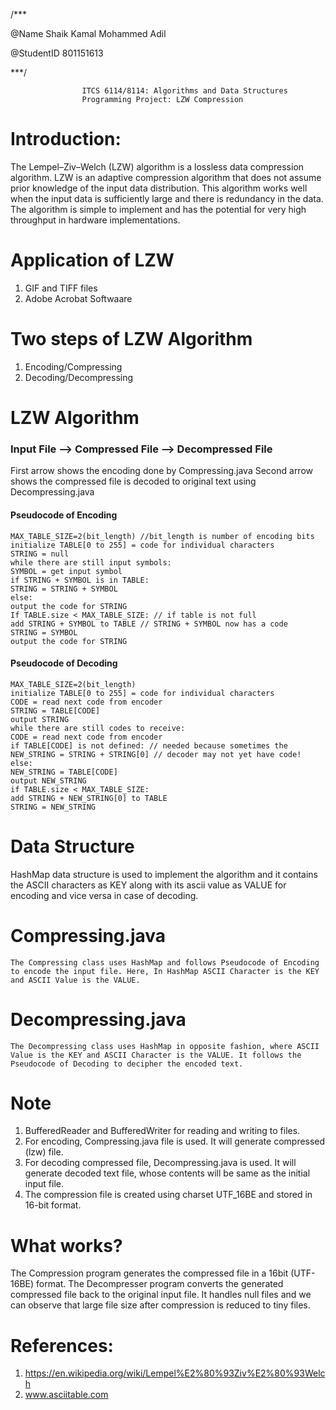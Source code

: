 /***

@Name Shaik Kamal Mohammed Adil	

@StudentID 801151613

***/

					ITCS 6114/8114: Algorithms and Data Structures
					Programming Project: LZW Compression

# Introduction:

The Lempel–Ziv–Welch (LZW) algorithm is a lossless data compression algorithm. LZW is an adaptive compression algorithm that does not assume prior knowledge of the input data distribution. This algorithm works well when the input data is sufficiently large and there is redundancy in the data. The algorithm is simple to implement and has the potential for very high throughput in hardware implementations.

# Application of LZW

1. GIF and TIFF files
2. Adobe Acrobat Softwaare

# Two steps of LZW Algorithm
1. Encoding/Compressing
2. Decoding/Decompressing

# LZW Algorithm
### Input File --> Compressed File --> Decompressed File
First arrow shows the encoding done by Compressing.java
Second arrow shows the compressed file is decoded to original text using Decompressing.java


#### Pseudocode of Encoding

~~~
MAX_TABLE_SIZE=2(bit_length) //bit_length is number of encoding bits
initialize TABLE[0 to 255] = code for individual characters
STRING = null
while there are still input symbols:
SYMBOL = get input symbol
if STRING + SYMBOL is in TABLE:
STRING = STRING + SYMBOL
else:
output the code for STRING
If TABLE.size < MAX_TABLE_SIZE: // if table is not full
add STRING + SYMBOL to TABLE // STRING + SYMBOL now has a code
STRING = SYMBOL
output the code for STRING
~~~

#### Pseudocode of Decoding

~~~
MAX_TABLE_SIZE=2(bit_length)
initialize TABLE[0 to 255] = code for individual characters
CODE = read next code from encoder
STRING = TABLE[CODE]
output STRING
while there are still codes to receive:
CODE = read next code from encoder
if TABLE[CODE] is not defined: // needed because sometimes the
NEW_STRING = STRING + STRING[0] // decoder may not yet have code!
else:
NEW_STRING = TABLE[CODE]
output NEW_STRING
if TABLE.size < MAX_TABLE_SIZE:
add STRING + NEW_STRING[0] to TABLE
STRING = NEW_STRING
~~~


# Data Structure
HashMap data structure is used to implement the algorithm and it contains the ASCII characters as KEY along with its ascii value as VALUE for encoding and vice versa in case of decoding.

# Compressing.java
~~~
The Compressing class uses HashMap and follows Pseudocode of Encoding to encode the input file. Here, In HashMap ASCII Character is the KEY and ASCII Value is the VALUE.
~~~
# Decompressing.java
~~~
The Decompressing class uses HashMap in opposite fashion, where ASCII Value is the KEY and ASCII Character is the VALUE. It follows the Pseudocode of Decoding to decipher the encoded text.
~~~

# Note
1. BufferedReader and BufferedWriter for reading and writing to files.
2. For encoding, Compressing.java file is used. It will generate compressed (lzw) file.
3. For decoding compressed file, Decompressing.java is used. It will generate decoded text file, whose contents will be same as the initial input file.
4. The compression file is created using charset UTF_16BE and stored in 16-bit format.


# What works?
The Compression program generates the compressed file in a 16bit (UTF-16BE) format. The Decompresser program converts the generated compressed file back to the original input file. It handles null files and we can observe that large file size after compression is reduced to tiny files.


# References:
1. https://en.wikipedia.org/wiki/Lempel%E2%80%93Ziv%E2%80%93Welch 
2. www.asciitable.com
